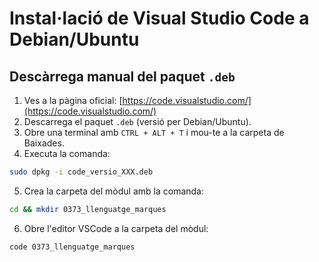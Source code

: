 # Instal·lació de Visual Studio Code a Debian/Ubuntu

## Descàrrega manual del paquet `.deb`

1. Ves a la pàgina oficial: [https://code.visualstudio.com/](https://code.visualstudio.com/)
2. Descarrega el paquet `.deb` (versió per Debian/Ubuntu).
3. Obre una terminal amb `CTRL + ALT + T` i mou-te a la carpeta de Baixades.
4. Executa la comanda:
```bash
sudo dpkg -i code_versio_XXX.deb
```
5. Crea la carpeta del mòdul amb la comanda:
```bash
cd && mkdir 0373_llenguatge_marques
```
6. Obre l'editor VSCode a la carpeta del mòdul:
```bash
code 0373_llenguatge_marques